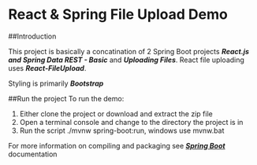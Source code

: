 # React & Spring File Upload Demo

##Introduction

This project is basically a concatination of 2 Spring Boot projects 
**_React.js and Spring Data REST - Basic_** and **_Uploading Files_**.
React file uploading uses **_React-FileUpload_**.

Styling is primarily **_Bootstrap_**

##Run the project
To run the demo:
1. Either clone the project or download and extract the zip file
2. Open a terminal console and change to the directory the project is in
3. Run the script ./mvnw spring-boot:run, windows use mvnw.bat

For more information on compiling and packaging see [**_Spring Boot_**](https://spring.io/ "Spring Boot Home Page") 
documentation 
